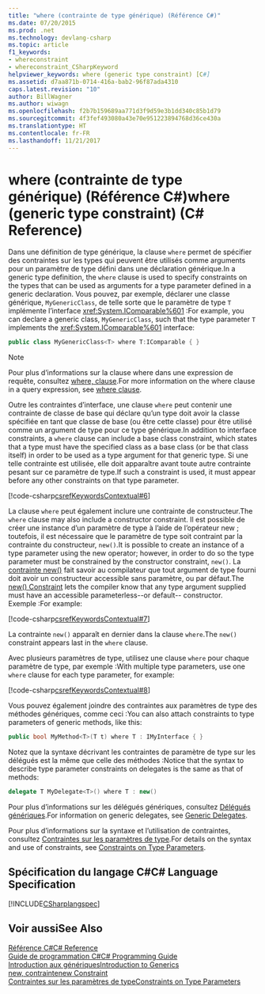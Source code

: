 ```yaml
---
title: "where (contrainte de type générique) (Référence C#)"
ms.date: 07/20/2015
ms.prod: .net
ms.technology: devlang-csharp
ms.topic: article
f1_keywords:
- whereconstraint
- whereconstraint_CSharpKeyword
helpviewer_keywords: where (generic type constraint) [C#]
ms.assetid: d7aa871b-0714-416a-bab2-96f87ada4310
caps.latest.revision: "10"
author: BillWagner
ms.author: wiwagn
ms.openlocfilehash: f2b7b159689aa771d3f9d59e3b1dd340c85b1d79
ms.sourcegitcommit: 4f3fef493080a43e70e951223894768d36ce430a
ms.translationtype: HT
ms.contentlocale: fr-FR
ms.lasthandoff: 11/21/2017
---
```

# <a name="where-generic-type-constraint-c-reference"></a><span data-ttu-id="062cd-102">where (contrainte de type générique) (Référence C#)</span><span class="sxs-lookup"><span data-stu-id="062cd-102">where (generic type constraint) (C# Reference)</span></span>
<span data-ttu-id="062cd-103">Dans une définition de type générique, la clause `where` permet de spécifier des contraintes sur les types qui peuvent être utilisés comme arguments pour un paramètre de type défini dans une déclaration générique.</span><span class="sxs-lookup"><span data-stu-id="062cd-103">In a generic type definition, the `where` clause is used to specify constraints on the types that can be used as arguments for a type parameter defined in a generic declaration.</span></span> <span data-ttu-id="062cd-104">Vous pouvez, par exemple, déclarer une classe générique, `MyGenericClass`, de telle sorte que le paramètre de type `T` implémente l’interface <xref:System.IComparable%601> :</span><span class="sxs-lookup"><span data-stu-id="062cd-104">For example, you can declare a generic class, `MyGenericClass`, such that the type parameter `T` implements the <xref:System.IComparable%601> interface:</span></span>  
  
```csharp  
public class MyGenericClass<T> where T:IComparable { }  
```  
  
> [!NOTE]
>  <span data-ttu-id="062cd-105">Pour plus d’informations sur la clause where dans une expression de requête, consultez [where, clause](../../../csharp/language-reference/keywords/where-clause.md).</span><span class="sxs-lookup"><span data-stu-id="062cd-105">For more information on the where clause in a query expression, see [where clause](../../../csharp/language-reference/keywords/where-clause.md).</span></span>  
  
 <span data-ttu-id="062cd-106">Outre les contraintes d’interface, une clause `where` peut contenir une contrainte de classe de base qui déclare qu’un type doit avoir la classe spécifiée en tant que classe de base (ou être cette classe) pour être utilisé comme un argument de type pour ce type générique.</span><span class="sxs-lookup"><span data-stu-id="062cd-106">In addition to interface constraints, a `where` clause can include a base class constraint, which states that a type must have the specified class as a base class (or be that class itself) in order to be used as a type argument for that generic type.</span></span> <span data-ttu-id="062cd-107">Si une telle contrainte est utilisée, elle doit apparaître avant toute autre contrainte pesant sur ce paramètre de type.</span><span class="sxs-lookup"><span data-stu-id="062cd-107">If such a constraint is used, it must appear before any other constraints on that type parameter.</span></span>  
  
 [!code-csharp[csrefKeywordsContextual#6](../../../csharp/language-reference/keywords/codesnippet/CSharp/where-generic-type-constraint_1.cs)]  
  
 <span data-ttu-id="062cd-108">La clause `where` peut également inclure une contrainte de constructeur.</span><span class="sxs-lookup"><span data-stu-id="062cd-108">The `where` clause may also include a constructor constraint.</span></span> <span data-ttu-id="062cd-109">Il est possible de créer une instance d’un paramètre de type à l’aide de l’opérateur new ; toutefois, il est nécessaire que le paramètre de type soit contraint par la contrainte du constructeur, `new()`.</span><span class="sxs-lookup"><span data-stu-id="062cd-109">It is possible to create an instance of a type parameter using the new operator; however, in order to do so the type parameter must be constrained by the constructor constraint, `new()`.</span></span> <span data-ttu-id="062cd-110">La [contrainte new()](../../../csharp/language-reference/keywords/new-constraint.md) fait savoir au compilateur que tout argument de type fourni doit avoir un constructeur accessible sans paramètre, ou par défaut.</span><span class="sxs-lookup"><span data-stu-id="062cd-110">The [new() Constraint](../../../csharp/language-reference/keywords/new-constraint.md) lets the compiler know that any type argument supplied must have an accessible parameterless--or default-- constructor.</span></span> <span data-ttu-id="062cd-111">Exemple :</span><span class="sxs-lookup"><span data-stu-id="062cd-111">For example:</span></span>  
  
 [!code-csharp[csrefKeywordsContextual#7](../../../csharp/language-reference/keywords/codesnippet/CSharp/where-generic-type-constraint_2.cs)]  
  
 <span data-ttu-id="062cd-112">La contrainte `new()` apparaît en dernier dans la clause `where`.</span><span class="sxs-lookup"><span data-stu-id="062cd-112">The `new()` constraint appears last in the `where` clause.</span></span>  
  
 <span data-ttu-id="062cd-113">Avec plusieurs paramètres de type, utilisez une clause `where` pour chaque paramètre de type, par exemple :</span><span class="sxs-lookup"><span data-stu-id="062cd-113">With multiple type parameters, use one `where` clause for each type parameter, for example:</span></span>  
  
 [!code-csharp[csrefKeywordsContextual#8](../../../csharp/language-reference/keywords/codesnippet/CSharp/where-generic-type-constraint_3.cs)]  
  
 <span data-ttu-id="062cd-114">Vous pouvez également joindre des contraintes aux paramètres de type des méthodes génériques, comme ceci :</span><span class="sxs-lookup"><span data-stu-id="062cd-114">You can also attach constraints to type parameters of generic methods, like this:</span></span>  
  
```csharp  
public bool MyMethod<T>(T t) where T : IMyInterface { }  
```  
  
 <span data-ttu-id="062cd-115">Notez que la syntaxe décrivant les contraintes de paramètre de type sur les délégués est la même que celle des méthodes :</span><span class="sxs-lookup"><span data-stu-id="062cd-115">Notice that the syntax to describe type parameter constraints on delegates is the same as that of methods:</span></span>  
  
```csharp  
delegate T MyDelegate<T>() where T : new()  
```  
  
 <span data-ttu-id="062cd-116">Pour plus d’informations sur les délégués génériques, consultez [Délégués génériques](../../../csharp/programming-guide/generics/generic-delegates.md).</span><span class="sxs-lookup"><span data-stu-id="062cd-116">For information on generic delegates, see [Generic Delegates](../../../csharp/programming-guide/generics/generic-delegates.md).</span></span>  
  
 <span data-ttu-id="062cd-117">Pour plus d’informations sur la syntaxe et l’utilisation de contraintes, consultez [Contraintes sur les paramètres de type](../../../csharp/programming-guide/generics/constraints-on-type-parameters.md).</span><span class="sxs-lookup"><span data-stu-id="062cd-117">For details on the syntax and use of constraints, see [Constraints on Type Parameters](../../../csharp/programming-guide/generics/constraints-on-type-parameters.md).</span></span>  
  
## <a name="c-language-specification"></a><span data-ttu-id="062cd-118">Spécification du langage C#</span><span class="sxs-lookup"><span data-stu-id="062cd-118">C# Language Specification</span></span>  
 [!INCLUDE[CSharplangspec](~/includes/csharplangspec-md.md)]  
  
## <a name="see-also"></a><span data-ttu-id="062cd-119">Voir aussi</span><span class="sxs-lookup"><span data-stu-id="062cd-119">See Also</span></span>  
 [<span data-ttu-id="062cd-120">Référence C#</span><span class="sxs-lookup"><span data-stu-id="062cd-120">C# Reference</span></span>](../../../csharp/language-reference/index.md)  
 [<span data-ttu-id="062cd-121">Guide de programmation C#</span><span class="sxs-lookup"><span data-stu-id="062cd-121">C# Programming Guide</span></span>](../../../csharp/programming-guide/index.md)  
 [<span data-ttu-id="062cd-122">Introduction aux génériques</span><span class="sxs-lookup"><span data-stu-id="062cd-122">Introduction to Generics</span></span>](../../../csharp/programming-guide/generics/introduction-to-generics.md)  
 [<span data-ttu-id="062cd-123">new, contrainte</span><span class="sxs-lookup"><span data-stu-id="062cd-123">new Constraint</span></span>](../../../csharp/language-reference/keywords/new-constraint.md)  
 [<span data-ttu-id="062cd-124">Contraintes sur les paramètres de type</span><span class="sxs-lookup"><span data-stu-id="062cd-124">Constraints on Type Parameters</span></span>](../../../csharp/programming-guide/generics/constraints-on-type-parameters.md)
